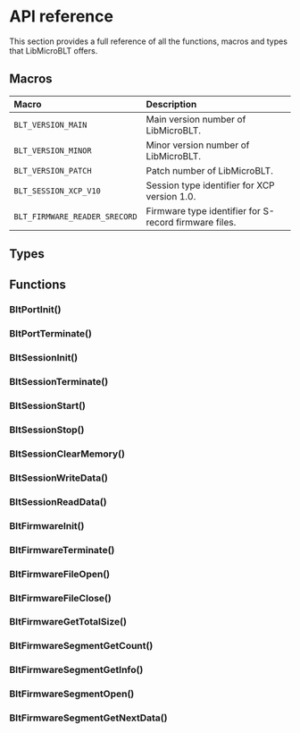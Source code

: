 # API reference

This section provides a full reference of all the functions, macros and types that LibMicroBLT offers.

## Macros

| Macro                             | Description |
| :-------------------------------- | :---------- |
| `BLT_VERSION_MAIN`             | Main version number of LibMicroBLT. |
| `BLT_VERSION_MINOR`            | Minor version number of LibMicroBLT. |
| `BLT_VERSION_PATCH`            | Patch number of LibMicroBLT. |
| `BLT_SESSION_XCP_V10`     | Session type identifier for XCP version 1.0. |
| `BLT_FIRMWARE_READER_SRECORD` | Firmware type identifier for S-record firmware files. |

## Types



## Functions

### BltPortInit()



### BltPortTerminate()



### BltSessionInit()



### BltSessionTerminate()



### BltSessionStart()



### BltSessionStop()



### BltSessionClearMemory()



### BltSessionWriteData()



### BltSessionReadData()



### BltFirmwareInit()



### BltFirmwareTerminate()



### BltFirmwareFileOpen()



### BltFirmwareFileClose()



### BltFirmwareGetTotalSize()



### BltFirmwareSegmentGetCount()



### BltFirmwareSegmentGetInfo()



### BltFirmwareSegmentOpen()



### BltFirmwareSegmentGetNextData()
